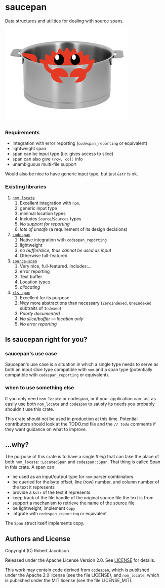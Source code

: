 # saucepan

Data structures and utilities for dealing with source spans.


![saucepan](saucepan.png)



### Requirements

 * Integration with error reporting (`codespan_reporting` or equivalent)
 * lightweight span
 * span can be input type (i.e. gives access to slice)
 * span can also give `(row, col)` info
 * unambiguous multi-file support

Would also be nice to have generic input type, but just `&str` is ok.

### Existing libraries

1. [`nom_locate`](https://crates.io/crates/`nom_locate`)
    1. Excellent integration with `nom`.
    2. generic input type
    3. minimal location types
    4. Includes `Source`/`Sources` types
    5. _No support for reporting_
    6. _lots of unsafe_ (a requirement of its design decisions)
2. [`codespan`](https://crates.io/crates/codespan)
    1. Native integration with `codespan_reporting`
    2. lightweight
    3. _no buffer/slice, thus cannot be used as input_
    4. Otherwise full-featured.
3. [`source-span`](https://crates.io/crates/source-span)
    1. Very nice, full-featured. Includes:...
    2. error reporting
    3. Text buffer
    4. Location types
    5. _allocating_
4. [`rls-span`](https://crates.io/crates/rls-span)
    1. Excellent for its purpose
    2. _Way_ more abstractions than necessary (`ZeroIndexed`, `OneIndexed` subtraits of `Indexed`)
    3. _Poorly documented_
    4. _No slice/buffer — location only_
    5. _No error reporting_




## Is saucepan right for you?

### saucepan's use case

Saucepan's use case is a situation in which a single type needs to serve as both an input slice type
compatible with `nom` and a span type (potentially compatible with `codespan_reporting` or
equivalent).

### when to use something else

If you only need `nom_locate` or codespan, or if your application can just as easily use both
`nom_locate` and `codespan` to satisfy its needs you probably shouldn't use this crate.


This crate should not be used in production at this time. Potential contributors should look at the
TODO.md file and the `// todo` comments if they want guidance on what to improve.

## ...why?

The purpose of this crate is to have a single *thing* that can take the place of both
 `nom_locate::LocatedSpan`
 and `codespan::Span`. That thing is called Span in this crate. A span can

 * be used as an input/output type for `nom` parser combinators
 * be queried for the byte offset, line (row) number, and column number of the text it represents
 * provide a `&str` of the text it represents
 * keep track of the file handle of the original source file the text is from
 * support a mechanism to retrieve the name of the source file
 * be lightweight, implement `Copy`
 * intgrate with `codespan_reporting` or equivalent

The `Span` struct itself implements copy.

## Authors and License

Copyright (C) Robert Jacobson

Released under the
Apache License Version 2.0. See [LICENSE](LICENSE) for details.

This work may contain code derived from `codespan`, which is published under the Apache 2.0 license
(see the file LICENSE), and `nom_locate`, which is published under the MIT license (see the file
LICENSE_MIT).

